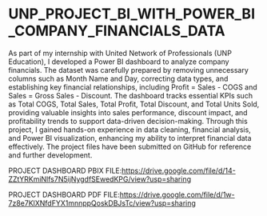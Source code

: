 # UNP_PROJECT_BI_WITH_POWER_BI_COMPANY_FINANCIALS_DATA

As part of my internship with United Network of Professionals (UNP Education), I developed a Power BI dashboard to analyze company financials. The dataset was carefully prepared by removing unnecessary columns such as Month Name and Day, correcting data types, and establishing key financial relationships, including Profit = Sales - COGS and Sales = Gross Sales - Discount. The dashboard tracks essential KPIs such as Total COGS, Total Sales, Total Profit, Total Discount, and Total Units Sold, providing valuable insights into sales performance, discount impact, and profitability trends to support data-driven decision-making. Through this project, I gained hands-on experience in data cleaning, financial analysis, and Power BI visualization, enhancing my ability to interpret financial data effectively. The project files have been submitted on GitHub for reference and further development.

PROJECT DASHBOARD PBIX  FILE:https://drive.google.com/file/d/14-ZZtYRKmiNlfs7N5ijNygdfSEwedKPG/view?usp=sharing

PROJECT DASHBOARD PDF FILE:https://drive.google.com/file/d/1w-7z8e7KlXNfdFYX1mnnppQoskDBJsTc/view?usp=sharing

